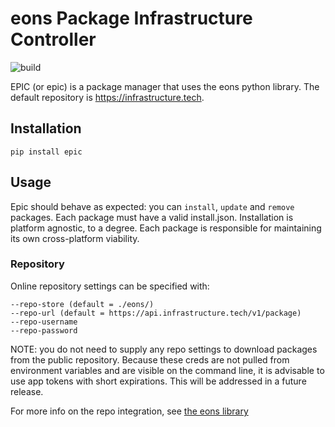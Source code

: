 # eons Package Infrastructure Controller

![build](https://github.com/eons-dev/bin_epic/actions/workflows/python-package.yml/badge.svg)

EPIC (or epic) is a package manager that uses the eons python library. The default repository is https://infrastructure.tech.


## Installation
`pip install epic`

## Usage

Epic should behave as expected: you can `install`, `update` and `remove` packages. Each package must have a valid install.json. Installation is platform agnostic, to a degree. Each package is responsible for maintaining its own cross-platform viability.

### Repository

Online repository settings can be specified with:
```
--repo-store (default = ./eons/)
--repo-url (default = https://api.infrastructure.tech/v1/package)
--repo-username
--repo-password
```

NOTE: you do not need to supply any repo settings to download packages from the public repository.
Because these creds are not pulled from environment variables and are visible on the command line, it is advisable to use app tokens with short expirations. This will be addressed in a future release.

For more info on the repo integration, see [the eons library](https://github.com/eons-dev/lib_eons#online-repository)
